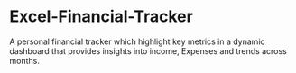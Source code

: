 # Excel-Financial-Tracker
A personal financial tracker which highlight key metrics in a dynamic dashboard that provides insights into income, Expenses and trends across months.
